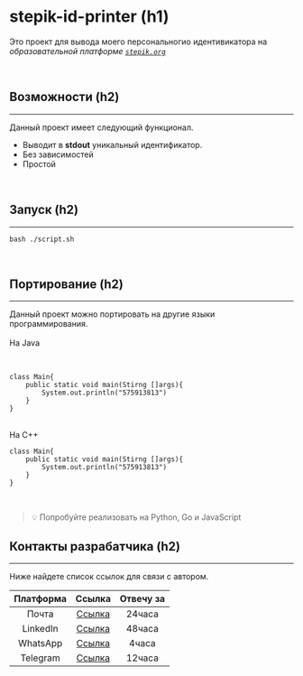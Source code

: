 # stepik-id-printer (h1)


Это проект для вывода моего персональногио идентивикатора на *образовательной платформе [`stepik.org`](https://stepik.org/)*

<br>

## Возможности (h2)

___

Данный проект имеет следующий функционал.

- Выводит в **stdout** уникальный идентификатор.  
- Без зависимостей  
- Простой  
<br>

 ## Запуск (h2)

 ___

 ```bash ./script.sh```

<br>

 ## Портирование (h2)

 ___

Данный проект можно портировать на другие языки программирования.  
<br>
На Java
 
<br>

```
class Main{
    public static void main(Stirng []args){
        System.out.println("575913813")
    }
}
```

<br>
На C++

<br>

```
class Main{
    public static void main(Stirng []args){
        System.out.println("575913813")
    }
}
```

<br>

> :bulb: Попробуйте реализовать на Python, Go 
и JavaScript

## Контакты разрабатчика (h2)

___

Ниже найдете список ссылок для связи с автором.

|Платформа|Ссылка |Отвечу за|
|:--------:|:------:|:--------:|
|Почта    |[Ссылка](mailto:alikhan.bolat.kz)| 24часа  |
|LinkedIn |[Ссылка](https://www.linkedin.com/in/alikhan-bolat-018619259/)| 48часа  |
|WhatsApp |[Ссылка](http://wa.me/77002854132)| 4часа   |
|Telegram |[Ссылка](https://tlgg.ru/venqkenivish)| 12часа  |